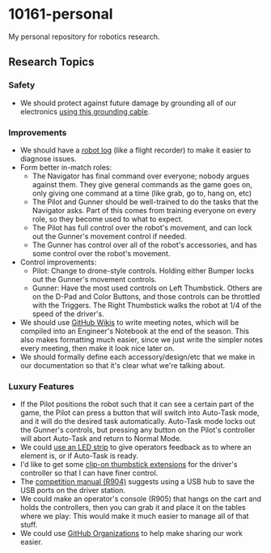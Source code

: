 # 10161-personal
My personal repository for robotics research.

## Research Topics
### Safety
* We should protect against future damage by grounding all of our electronics [using this grounding cable](https://github.com/FIRST-Tech-Challenge/ftcdocs/blob/main/docs/source/hardware_and_software_configuration/configuring/managing_esd/managing-esd.rst#step-4-ground-electronics-to-metal-frame-with-an-approved-cable).

### Improvements
* We should have a [robot log](https://github.com/FIRST-Tech-Challenge/FtcRobotController/wiki/Datalogging) (like a flight recorder) to make it easier to diagnose issues.
* Form better in-match roles:
  * The Navigator has final command over everyone; nobody argues against them. They give general commands as the game goes on, only giving one command at a time (like grab, go to, hang on, etc)
  * The Pilot and Gunner should be well-trained to do the tasks that the Navigator asks. Part of this comes from training everyone on every role, so they become used to what to expect.
  * The Pilot has full control over the robot's movement, and can lock out the Gunner's movement control if needed.
  * The Gunner has control over all of the robot's accessories, and has some control over the robot's movement.
* Control improvements:
  * Pilot: Change to drone-style controls. Holding either Bumper locks out the Gunner's movement controls.
  * Gunner: Have the most used controls on Left Thumbstick. Others are on the D-Pad and Color Buttons, and those controls can be throttled with the Triggers. The Right Thumbstick walks the robot at 1/4 of the speed of the driver's.
* We should use [GitHub Wikis](https://docs.github.com/en/communities/documenting-your-project-with-wikis/about-wikis) to write meeting notes, which will be compiled into an Engineer's Notebook at the end of the season. This also makes formatting much easier, since we just write the simpler notes every meeting, then make it look nice later on.
* We should formally define each accessory/design/etc that we make in our documentation so that it's clear what we're talking about.

### Luxury Features
* If the Pilot positions the robot such that it can see a certain part of the game, the Pilot can press a button that will switch into Auto-Task mode, and it will do the desired task automatically. Auto-Task mode locks out the Gunner's controls, but pressing any button on the Pilot's controller will abort Auto-Task and return to Normal Mode.
* We could [use an LED strip](https://github.com/FIRST-Tech-Challenge/FtcRobotController/blob/master/FtcRobotController/src/main/java/org/firstinspires/ftc/robotcontroller/external/samples/ConceptLEDStick.java) to give operators feedback as to where an element is, or if Auto-Task is ready.
* I'd like to get some [clip-on thumbstick extensions](https://www.thingiverse.com/thing:4615344) for the driver's controller so that I can have finer control.
* The [competition manual (R904)](https://ftc-resources.firstinspires.org/file/ftc/game/manual) suggests using a USB hub to save the USB ports on the driver station.
* We could make an operator's console (R905) that hangs on the cart and holds the controllers, then you can grab it and place it on the tables where we play: This would make it much easier to manage all of that stuff.
* We could use [GitHub Organizations](https://docs.github.com/en/organizations/collaborating-with-groups-in-organizations/about-organizations) to help make sharing our work easier.
